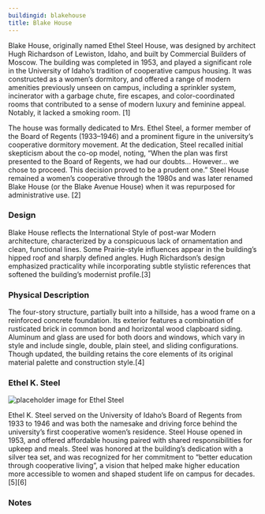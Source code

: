 ```yaml
---
buildingid: blakehouse
title: Blake House
---
```


Blake House, originally named Ethel Steel House, was designed by architect Hugh Richardson of Lewiston, Idaho, and built by Commercial Builders of Moscow. The building was completed in 1953, and played a significant role in the University of Idaho’s tradition of cooperative campus housing. It was constructed as a women’s dormitory, and offered a range of modern amenities previously unseen on campus, including a sprinkler system, incinerator with a garbage chute, fire escapes, and color-coordinated rooms that contributed to a sense of modern luxury and feminine appeal. Notably, it lacked a smoking room. [1]   

The house was formally dedicated to Mrs. Ethel Steel, a former member of the Board of Regents (1933–1946) and a prominent figure in the university’s cooperative dormitory movement. At the dedication, Steel recalled initial skepticism about the co-op model, noting, “When the plan was first presented to the Board of Regents, we had our doubts... However... we chose to proceed. This decision proved to be a prudent one.” Steel House remained a women’s cooperative through the 1980s and was later renamed Blake House (or the Blake Avenue House) when it was repurposed for administrative use. [2]

### Design
Blake House reflects the International Style of post-war Modern architecture, characterized by a conspicuous lack of ornamentation and clean, functional lines. Some Prairie-style influences appear in the building’s hipped roof and sharply defined angles. Hugh Richardson’s design emphasized practicality while incorporating subtle stylistic references that softened the building’s modernist profile.[3]

### Physical Description
The four-story structure, partially built into a hillside, has a wood frame on a reinforced concrete foundation. Its exterior features a combination of rusticated brick in common bond and horizontal wood clapboard siding. Aluminum and glass are used for both doors and windows, which vary in style and include single, double, plain steel, and sliding configurations. Though updated, the building retains the core elements of its original material palette and construction style.[4]

### Ethel K. Steel  
![placeholder image for Ethel Steel](https://objects.lib.uidaho.edu/harvester/small/steel-ethel2_sm.jpg)  

Ethel K. Steel served on the University of Idaho’s Board of Regents from 1933 to 1946 and was both the namesake and driving force behind the university’s first cooperative women’s residence. Steel House opened in 1953, and offered affordable housing paired with shared responsibilities for upkeep and meals. Steel was honored at the building’s dedication with a silver tea set, and was recognized for her commitment to “better education through cooperative living”, a vision that helped make higher education more accessible to women and shaped student life on campus for decades.[5][6]


### Notes 
[^1]: Nathan J. Moody, “National Register of Historic Places—Registration Form: The University of Idaho Historic District,” initial submission to Idaho SHPO, unpublished, University of Idaho, Moscow, Idaho, May 7, 2025, 27–28.  
[^2]: Ibid.  
[^3]: Ibid.   
[^4]: Ibid.   
[^5]:Steel House: Women’s Cooperative Housing at UI, Harvester Blog, January 29, 2024, https://harvester.lib.uidaho.edu/posts/2024/01/29/steel.html.  
[^6]: Steel, Ethel K. (1894–1970), Archives West, https://archiveswest.orbiscascade.org/ark:80444/xv148020.